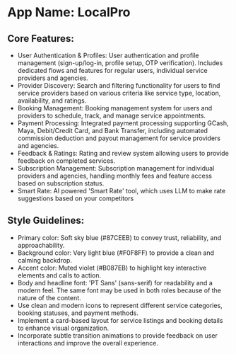 # **App Name**: LocalPro

## Core Features:

- User Authentication & Profiles: User authentication and profile management (sign-up/log-in, profile setup, OTP verification). Includes dedicated flows and features for regular users, individual service providers and agencies.
- Provider Discovery: Search and filtering functionality for users to find service providers based on various criteria like service type, location, availability, and ratings.
- Booking Management: Booking management system for users and providers to schedule, track, and manage service appointments.
- Payment Processing: Integrated payment processing supporting GCash, Maya, Debit/Credit Card, and Bank Transfer, including automated commission deduction and payout management for service providers and agencies.
- Feedback & Ratings: Rating and review system allowing users to provide feedback on completed services.
- Subscription Management: Subscription management for individual providers and agencies, handling monthly fees and feature access based on subscription status.
- Smart Rate: AI powered 'Smart Rate' tool, which uses LLM to make rate suggestions based on your competitors

## Style Guidelines:

- Primary color: Soft sky blue (#87CEEB) to convey trust, reliability, and approachability.
- Background color: Very light blue (#F0F8FF) to provide a clean and calming backdrop.
- Accent color: Muted violet (#B087EB) to highlight key interactive elements and calls to action.
- Body and headline font: 'PT Sans' (sans-serif) for readability and a modern feel. The same font may be used in both roles because of the nature of the content.
- Use clean and modern icons to represent different service categories, booking statuses, and payment methods.
- Implement a card-based layout for service listings and booking details to enhance visual organization.
- Incorporate subtle transition animations to provide feedback on user interactions and improve the overall experience.